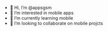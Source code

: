 - 👋 Hi, I’m @appsgsm
- 👀 I’m interested in mobile apps
- 🌱 I’m currently learning mobile
- 💞️ I’m looking to collaborate on mobile projcts


<!---
appsgsm/appsgsm is a ✨ special ✨ repository because its `README.md` (this file) appears on your GitHub profile.
You can click the Preview link to take a look at your changes.
--->
